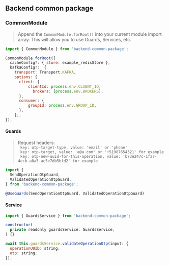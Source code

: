 ## Backend common package

### CommonModule

> Append the `CommonModule.forRoot()` into your current module import array. This will allow you to use Guards, Services, etc.

```js
import { CommonModule } from 'backend-common-package';
```

```js
CommonModule.forRoot({
  cacheConfig?: { store: example_redisStore },
  kafkaConfig?:  {
    transport: Transport.KAFKA,
    options: {
      client: {
          clientId: process.env.CLIENT_ID,
            brokers: [process.env.BROKERS],
      },
      consumer: {
          groupId: process.env.GROUP_ID,
      },
    },,
}),
```

#### Guards

> Request headers:\
> ` key: otp-target-type, value: 'email' or 'phone'`\
> ` key: otp-target, value: 'a@a.com' or '+51987654321' for example`\
> ` key: otp-new-uuid-for-this-operation, value: 'b73e247c-1fa7-4ecb-a0a5-ac5e7db5bfd2' for example`

```js
import {
  SendOperationOtpGuard,
  ValidatedOperationOtpGuard,
} from 'backend-common-package';
```

```js
@UseGuards(SendOperationOtpGuard, ValidatedOperationOtpGuard)
```

#### Service

```js
import { GuardsService } from 'backend-common-package';
```

```js
constructor(
  private readonly guardsService: GuardsService,
) {}
```

```js
await this.guardsService.validateOperationOtp(input: {
  operationUUID: string;
  otp: string;
}),
```
